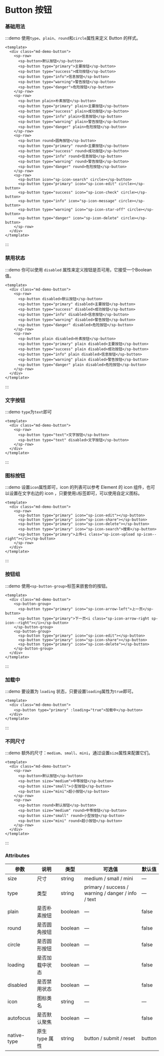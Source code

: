 # Button 按钮

### 基础用法

:::demo 使用`type`、`plain`、`round`和`circle`属性来定义 Button 的样式。
```vue
<template>
  <div class="md-demo-button">
    <sp-row>
      <sp-button>默认按钮</sp-button>
      <sp-button type="primary">主要按钮</sp-button>
      <sp-button type="success">成功按钮</sp-button>
      <sp-button type="info">信息按钮</sp-button>
      <sp-button type="warning">警告按钮</sp-button>
      <sp-button type="danger">危险按钮</sp-button>
    </sp-row>
    <sp-row>
      <sp-button plain>朴素按钮</sp-button>
      <sp-button type="primary" plain>主要按钮</sp-button>
      <sp-button type="success" plain>成功按钮</sp-button>
      <sp-button type="info" plain>信息按钮</sp-button>
      <sp-button type="warning" plain>警告按钮</sp-button>
      <sp-button type="danger" plain>危险按钮</sp-button>
    </sp-row>
    <sp-row>
      <sp-button round>圆角按钮</sp-button>
      <sp-button type="primary" round>主要按钮</sp-button>
      <sp-button type="success" round>成功按钮</sp-button>
      <sp-button type="info" round>信息按钮</sp-button>
      <sp-button type="warning" round>警告按钮</sp-button>
      <sp-button type="danger" round>危险按钮</sp-button>
    </sp-row>
    <sp-row>
      <sp-button icon="sp-icon-search" circle></sp-button>
      <sp-button type="primary" icon="sp-icon-edit" circle></sp-button>
      <sp-button type="success" icon="sp-icon-check" circle></sp-button>
      <sp-button type="info" icon="sp-icon-message" circle></sp-button>
      <sp-button type="warning" icon="sp-icon-star-off" circle></sp-button>
      <sp-button type="danger" icon="sp-icon-delete" circle></sp-button>
    </sp-row>
  </div>
</template>
```
:::


### 禁用状态

:::demo 你可以使用 `disabled` 属性来定义按钮是否可用，它接受一个Boolean值。
```vue
<template>
  <div class="md-demo-button">
    <sp-row>
      <sp-button disabled>默认按钮</sp-button>
      <sp-button type="primary" disabled>主要按钮</sp-button>
      <sp-button type="success" disabled>成功按钮</sp-button>
      <sp-button type="info" disabled>信息按钮</sp-button>
      <sp-button type="warning" disabled>警告按钮</sp-button>
      <sp-button type="danger" disabled>危险按钮</sp-button>
    </sp-row>
    <sp-row>
      <sp-button plain disabled>朴素按钮</sp-button>
      <sp-button type="primary" plain disabled>主要按钮</sp-button>
      <sp-button type="success" plain disabled>成功按钮</sp-button>
      <sp-button type="info" plain disabled>信息按钮</sp-button>
      <sp-button type="warning" plain disabled>警告按钮</sp-button>
      <sp-button type="danger" plain disabled>危险按钮</sp-button>
    </sp-row>
  </div>
</template>
```
:::


### 文字按钮

:::demo `type`为`text`即可
```vue
<template>
  <div class="md-demo-button">
    <sp-row>
      <sp-button type="text">文字按钮</sp-button>
      <sp-button type="text" disabled>文字按钮</sp-button>
    </sp-row>
  </div>
</template>
```
:::


### 图标按钮

:::demo 设置`icon`属性即可，icon 的列表可以参考 Element 的 icon 组件，也可以设置在文字右边的 icon ，只要使用`i`标签即可，可以使用自定义图标。
```vue
<template>
  <div class="md-demo-button">
    <sp-row>
      <sp-button type="primary" icon="sp-icon-edit"></sp-button>
      <sp-button type="primary" icon="sp-icon-share"></sp-button>
      <sp-button type="primary" icon="sp-icon-delete"></sp-button>
      <sp-button type="primary" icon="sp-icon-search">搜索</sp-button>
      <sp-button type="primary">上传<i class="sp-icon-upload sp-icon--right"></i></sp-button>
    </sp-row>
  </div>
</template>
```
:::

### 按钮组

:::demo 使用`<sp-button-group>`标签来嵌套你的按钮。
```vue
<template>
  <div class="md-demo-button">
    <sp-button-group>
      <sp-button type="primary" icon="sp-icon-arrow-left">上一页</sp-button>
      <sp-button type="primary">下一页<i class="sp-icon-arrow-right sp-icon--right"></i></sp-button>
    </sp-button-group>
    <sp-button-group>
      <sp-button type="primary" icon="sp-icon-edit"></sp-button>
      <sp-button type="primary" icon="sp-icon-share"></sp-button>
      <sp-button type="primary" icon="sp-icon-delete"></sp-button>
    </sp-button-group>
  </div>
</template>
```
:::


### 加载中

:::demo 要设置为 `loading` 状态，只要设置`loading`属性为`true`即可。
```vue
<template>
  <div class="md-demo-button">
    <sp-button type="primary" :loading="true">加载中</sp-button>
  </div>
</template>
```
:::


### 不同尺寸

:::demo 额外的尺寸：`medium`、`small`、`mini`，通过设置`size`属性来配置它们。
```vue
<template>
  <div class="md-demo-button">
    <sp-row>
      <sp-button>默认按钮</sp-button>
      <sp-button size="medium">中等按钮</sp-button>
      <sp-button size="small">小型按钮</sp-button>
      <sp-button size="mini">超小按钮</sp-button>
    </sp-row>
    <sp-row>
      <sp-button round>默认按钮</sp-button>
      <sp-button size="medium" round>中等按钮</sp-button>
      <sp-button size="small" round>小型按钮</sp-button>
      <sp-button size="mini" round>超小按钮</sp-button>
    </sp-row>
  </div>
</template>
```
:::

### Attributes
| 参数      | 说明    | 类型      | 可选值       | 默认值   |
|---------- |-------- |---------- |-------------  |-------- |
| size     | 尺寸   | string  |   medium / small / mini            |    —     |
| type     | 类型   | string    |   primary / success / warning / danger / info / text |     —    |
| plain     | 是否朴素按钮   | boolean    | — | false   |
| round     | 是否圆角按钮   | boolean    | — | false   |
| circle     | 是否圆形按钮   | boolean    | — | false   |
| loading     | 是否加载中状态   | boolean    | — | false   |
| disabled  | 是否禁用状态    | boolean   | —   | false   |
| icon  | 图标类名 | string   |  —  |  —  |
| autofocus  | 是否默认聚焦 | boolean   |  —  |  false  |
| native-type | 原生 type 属性 | string | button / submit / reset | button |


<style>
  .components--main {
    .md-demo-button .sp-row .sp-button{
      margin-left: 10px;
      margin-bottom: 10px;
    }
    .md-demo-button .sp-icon--right {
      margin-left: 5px;
    }
  }
</style>
